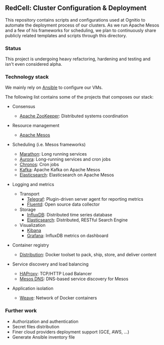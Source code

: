 ## RedCell: Cluster Configuration & Deployment

This repository contains scripts and configurations used at Ognitio to
automate the deployment process of our clusters. As we run Apache Mesos
and a few of his frameworks for scheduling, we plan to continuously
share publicly related templates and scripts through this directory.

### Status

This project is undergoing heavy refactoring, hardening and testing
and isn't even considered alpha.

### Technology stack

We mainly rely on [Ansible](https://github.com/ansible/ansible) to
configure our VMs. 

The following list contains some of the projects that composes our
stack: 

- Consensus
    - [Apache ZooKeeper](https://zookeeper.apache.org/): Distributed systems coordination

- Resource management
    - [Apache Mesos](http://mesos.apache.org/)

- Scheduling (i.e. Mesos frameworks)
    - [Marathon](https://mesosphere.github.io/marathon/): Long running services
    - [Aurora](http://aurora.apache.org/): Long-running services and cron jobs
    - [Chronos](http://mesos.github.io/chronos/): Cron jobs
    - [Kafka](https://github.com/mesos/kafka): Apache Kafka on Apache Mesos
    - [Elasticsearch](https://github.com/mesos/elasticsearch): Elasticsearch on Apache Mesos

- Logging and metrics
    - Transport
        - [Telegraf](https://github.com/influxdb/telegraf): Plugin-driven server agent for reporting metrics
        - [Fluentd](http://www.fluentd.org/): Open source data collector
    - Storage
        - [InfluxDB](https://influxdb.com/): Distributed time series database
        - [Elasticsearch](https://www.elastic.co/): Distributed, RESTful Search Engine
    - Visualization
        - [Kibana](https://www.elastic.co/products/kibana)
        - [Grafana](http://grafana.org/): InfluxDB metrics on dashboard

- Container registry
    - [Distribution](https://github.com/docker/distribution): Docker toolset to pack, ship, store, and deliver content

- Service discovery and load balancing
    - [HAProxy](http://www.haproxy.org/): TCP/HTTP Load Balancer
    - [Mesos DNS](http://mesosphere.github.io/mesos-dns/): DNS-based service discovery for Mesos

- Application isolation
    - [Weave](http://weave.works/): Network of Docker containers

### Further work

- Authorization and authentication
- Secret files distribution
- Finer cloud providers deployment support (GCE, AWS, ...)
- Generate Ansible inventory file
